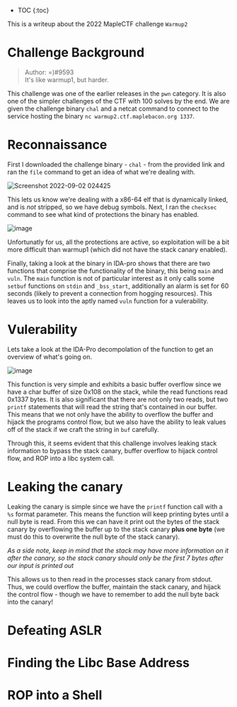 * TOC
{:toc}

This is a writeup about the 2022 MapleCTF challenge `Warmup2`

# Challenge Background

> Author: =)#9593  
> It's like warmup1, but harder.

This challenge was one of the earlier releases in the `pwn` category. It is also one of the simpler challenges of the CTF with 100 solves by the end. We are given the challenge binary `chal` and a netcat command to connect to the service hosting the binary `nc warmup2.ctf.maplebacon.org 1337`.

# Reconnaissance

First I downloaded the challenge binary - `chal` - from the provided link and ran the `file` command to get an idea of what we're dealing with.

![Screenshot 2022-09-02 024425](https://user-images.githubusercontent.com/71113694/188112684-3f1f29e2-9443-4bd5-bf78-aa332c4660fd.png)

This lets us know we're dealing with a x86-64 elf that is dynamically linked, and is *not* stripped, so we have debug symbols. Next, I ran the `checksec` command to see what kind of protections the binary has enabled.

![image](https://user-images.githubusercontent.com/71113694/188113553-0b3a5ddf-15a8-4195-af07-c4bc750eeff4.png)

Unfortunatly for us, all the protections are active, so exploitation will be a bit more difficult than warmup1 (which did not have the stack canary enabled).

Finally, taking a look at the binary in IDA-pro shows that there are two functions that comprise the functionality of the binary, this being `main` and `vuln`. The `main` function is not of particular interest as it only calls some `setbuf` functions on `stdin` and `_bss_start`, additionally an alarm is set for 60 seconds (likely to prevent a connection from hogging resources). This leaves us to look into the aptly named `vuln` function for a vulerability.

# Vulerability

Lets take a look at the IDA-Pro decompolation of the function to get an overview of what's going on.

![image](https://user-images.githubusercontent.com/71113694/188115423-4106a326-7684-4230-a1a1-1cbb7dc6ef62.png)

This function is very simple and exhibits a basic buffer overflow since we have a char buffer of size 0x108 on the stack, while the read functions read 0x1337 bytes. It is also significant that there are not only two reads, but two `printf` statements that will read the string that's contained in our buffer. This means that we not only have the ability to overflow the buffer and hijack the programs control flow, but we also have the ability to leak values off of the stack if we craft the string in `buf` carefully.

Through this, it seems evident that this challenge involves leaking stack information to bypass the stack canary, buffer overflow to hijack control flow, and ROP into a libc system call.

# Leaking the canary

Leaking the canary is simple since we have the `printf` function call with a `%s` format parameter. This means the function will keep printing bytes until a null byte is read. From this we can have it print out the bytes of the stack canary by overflowing the buffer up to the stack canary **plus one byte** (we must do this to overwrite the null byte of the stack canary). 

*As a side note, keep in mind that the stack may have more information on it after the canary, so the stack canary should only be the first 7 bytes after our input is printed out*

This allows us to then read in the processes stack canary from stdout. Thus, we could overflow the buffer, maintain the stack canary, and hijack the control flow - though we have to remember to add the null byte back into the canary!

# Defeating ASLR

# Finding the Libc Base Address

# ROP into a Shell
